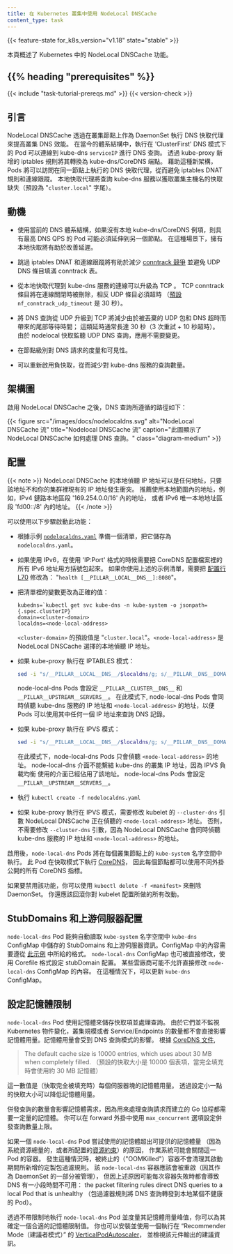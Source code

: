 ```yaml
---
title: 在 Kubernetes 叢集中使用 NodeLocal DNSCache
content_type: task
---
```

<!--
reviewers:
- bowei
- zihongz
title: Using NodeLocal DNSCache in Kubernetes clusters
content_type: task
-->

<!-- overview -->

{{< feature-state for_k8s_version="v1.18" state="stable" >}}

<!--
This page provides an overview of NodeLocal DNSCache feature in Kubernetes.
-->
本頁概述了 Kubernetes 中的 NodeLocal DNSCache 功能。

## {{% heading "prerequisites" %}}

 {{< include "task-tutorial-prereqs.md" >}} {{< version-check >}}

 <!-- steps -->

<!--
## Introduction
-->
## 引言

<!--
NodeLocal DNSCache improves Cluster DNS performance by running a DNS caching agent
on cluster nodes as a DaemonSet. In today's architecture, Pods in 'ClusterFirst' DNS mode
reach out to a kube-dns `serviceIP` for DNS queries. This is translated to a
kube-dns/CoreDNS endpoint via iptables rules added by kube-proxy.
With this new architecture, Pods will reach out to the DNS caching agent
running on the same node, thereby avoiding iptables DNAT rules and connection tracking.
The local caching agent will query kube-dns service for cache misses of cluster
hostnames ("`cluster.local`" suffix by default).
-->
NodeLocal DNSCache 透過在叢集節點上作為 DaemonSet 執行 DNS 快取代理來提高叢集 DNS 效能。
在當今的體系結構中，執行在 'ClusterFirst' DNS 模式下的 Pod 可以連線到 kube-dns `serviceIP` 進行 DNS 查詢。
透過 kube-proxy 新增的 iptables 規則將其轉換為 kube-dns/CoreDNS 端點。
藉助這種新架構，Pods 將可以訪問在同一節點上執行的 DNS 快取代理，從而避免 iptables DNAT 規則和連線跟蹤。
本地快取代理將查詢 kube-dns 服務以獲取叢集主機名的快取缺失（預設為 "`cluster.local`" 字尾）。

<!--
## Motivation
-->
## 動機

<!--
* With the current DNS architecture, it is possible that Pods with the highest DNS QPS
  have to reach out to a different node, if there is no local kube-dns/CoreDNS instance.
  Having a local cache will help improve the latency in such scenarios.
-->
* 使用當前的 DNS 體系結構，如果沒有本地 kube-dns/CoreDNS 例項，則具有最高 DNS QPS
  的 Pod 可能必須延伸到另一個節點。
  在這種場景下，擁有本地快取將有助於改善延遲。

<!--
* Skipping iptables DNAT and connection tracking will help reduce
  [conntrack races](https://github.com/kubernetes/kubernetes/issues/56903)
  and avoid UDP DNS entries filling up conntrack table.
-->
* 跳過 iptables DNAT 和連線跟蹤將有助於減少
  [conntrack 競爭](https://github.com/kubernetes/kubernetes/issues/56903)
  並避免 UDP DNS 條目填滿 conntrack 表。

<!--
* Connections from local caching agent to kube-dns service can be upgraded to TCP.
  TCP conntrack entries will be removed on connection close in contrast with
  UDP entries that have to timeout
  ([default](https://www.kernel.org/doc/Documentation/networking/nf_conntrack-sysctl.txt)
  `nf_conntrack_udp_timeout` is 30 seconds)
-->
* 從本地快取代理到 kube-dns 服務的連線可以升級為 TCP 。
  TCP conntrack 條目將在連線關閉時被刪除，相反 UDP 條目必須超時
  （[預設](https://www.kernel.org/doc/Documentation/networking/nf_conntrack-sysctl.txt)
  `nf_conntrack_udp_timeout` 是 30 秒）。

<!--
* Upgrading DNS queries from UDP to TCP would reduce tail latency attributed to
  dropped UDP packets and DNS timeouts usually up to 30s (3 retries + 10s timeout).
  Since the nodelocal cache listens for UDP DNS queries, applications don't need to be changed.
-->
* 將 DNS 查詢從 UDP 升級到 TCP 將減少由於被丟棄的 UDP 包和 DNS 超時而帶來的尾部等待時間；
  這類延時通常長達 30 秒（3 次重試 + 10 秒超時）。
  由於 nodelocal 快取監聽 UDP DNS 查詢，應用不需要變更。

<!--
* Metrics & visibility into DNS requests at a node level.
-->
* 在節點級別對 DNS 請求的度量和可見性。

<!--
* Negative caching can be re-enabled, thereby reducing number of queries to kube-dns service.
-->
* 可以重新啟用負快取，從而減少對 kube-dns 服務的查詢數量。

<!--
## Architecture Diagram
-->
## 架構圖

<!--
This is the path followed by DNS Queries after NodeLocal DNSCache is enabled:
-->
啟用 NodeLocal DNSCache 之後，DNS 查詢所遵循的路徑如下：

<!--
{{< figure src="/images/docs/nodelocaldns.svg" alt="NodeLocal DNSCache flow" title="Nodelocal DNSCache flow" caption="This image shows how NodeLocal DNSCache handles DNS queries." class="diagram-medium" >}}
-->
{{< figure src="/images/docs/nodelocaldns.svg" alt="NodeLocal DNSCache 流" title="Nodelocal DNSCache 流" caption="此圖顯示了 NodeLocal DNSCache 如何處理 DNS 查詢。" class="diagram-medium" >}}

<!--
## Configuration
-->
## 配置

<!--
{{< note >}}
The local listen IP address for NodeLocal DNSCache can be any address that
can be guaranteed to not collide with any existing IP in your cluster.
It's recommended to use an address with a local scope, per example,
from the 'link-local' range '169.254.0.0/16' for IPv4 or from the
'Unique Local Address' range in IPv6 'fd00::/8'.
{{< /note >}}
-->
{{< note >}} 
NodeLocal DNSCache 的本地偵聽 IP 地址可以是任何地址，只要該地址不和你的集群裡現有的 IP 地址發生衝突。
推薦使用本地範圍內的地址，例如，IPv4 鏈路本地區段 '169.254.0.0/16' 內的地址，
或者 IPv6 唯一本地地址區段 'fd00::/8' 內的地址。
{{< /note >}}

<!--
This feature can be enabled using the following steps:
-->
可以使用以下步驟啟動此功能：

<!--
* Prepare a manifest similar to the sample
  [`nodelocaldns.yaml`](https://github.com/kubernetes/kubernetes/blob/master/cluster/addons/dns/nodelocaldns/nodelocaldns.yaml)
  and save it as `nodelocaldns.yaml.`
-->
* 根據示例 [`nodelocaldns.yaml`](https://github.com/kubernetes/kubernetes/blob/master/cluster/addons/dns/nodelocaldns/nodelocaldns.yaml) 
  準備一個清單，把它儲存為 `nodelocaldns.yaml`。

<!--
* If using IPv6, the CoreDNS configuration file need to enclose all the IPv6 addresses
  into square brackets if used in 'IP:Port' format.
  If you are using the sample manifest from the previous point, this will require to modify
  [the configuration line L70](https://github.com/kubernetes/kubernetes/blob/b2ecd1b3a3192fbbe2b9e348e095326f51dc43dd/cluster/addons/dns/nodelocaldns/nodelocaldns.yaml#L70)
  like this: "`health [__PILLAR__LOCAL__DNS__]:8080`"
-->
* 如果使用 IPv6，在使用 'IP:Port' 格式的時候需要把 CoreDNS 配置檔案裡的所有 IPv6 地址用方括號包起來。
  如果你使用上述的示例清單，需要把
  [配置行 L70](https://github.com/kubernetes/kubernetes/blob/b2ecd1b3a3192fbbe2b9e348e095326f51dc43dd/cluster/addons/dns/nodelocaldns/nodelocaldns.yaml#L70) 
  修改為： "`health [__PILLAR__LOCAL__DNS__]:8080`"。

<!--
* Substitute the variables in the manifest with the right values:

  ```shell
  kubedns=`kubectl get svc kube-dns -n kube-system -o jsonpath={.spec.clusterIP}`
  domain=<cluster-domain>
  localdns=<node-local-address>
  ```

  `<cluster-domain>` is "`cluster.local`" by default. `<node-local-address>` is the
  local listen IP address chosen for NodeLocal DNSCache.
-->
* 把清單裡的變數更改為正確的值：

  ```shell
  kubedns=`kubectl get svc kube-dns -n kube-system -o jsonpath={.spec.clusterIP}`
  domain=<cluster-domain>
  localdns=<node-local-address>
  ```

  `<cluster-domain>` 的預設值是 "`cluster.local`"。`<node-local-address>` 是
  NodeLocal DNSCache 選擇的本地偵聽 IP 地址。

<!--
  * If kube-proxy is running in IPTABLES mode:

    ``` bash
    sed -i "s/__PILLAR__LOCAL__DNS__/$localdns/g; s/__PILLAR__DNS__DOMAIN__/$domain/g; s/__PILLAR__DNS__SERVER__/$kubedns/g" nodelocaldns.yaml
    ```

    `__PILLAR__CLUSTER__DNS__` and `__PILLAR__UPSTREAM__SERVERS__` will be populated by
    the `node-local-dns` pods.
    In this mode, the `node-local-dns` pods listen on both the kube-dns service IP
    as well as `<node-local-address>`, so pods can lookup DNS records using either IP address.
-->
  * 如果 kube-proxy 執行在 IPTABLES 模式：

    ``` bash
    sed -i "s/__PILLAR__LOCAL__DNS__/$localdns/g; s/__PILLAR__DNS__DOMAIN__/$domain/g; s/__PILLAR__DNS__SERVER__/$kubedns/g" nodelocaldns.yaml
    ```

    node-local-dns Pods 會設定 `__PILLAR__CLUSTER__DNS__` 和 `__PILLAR__UPSTREAM__SERVERS__`。
    在此模式下, node-local-dns Pods 會同時偵聽 kube-dns 服務的 IP 地址和
    `<node-local-address>` 的地址，以便 Pods 可以使用其中任何一個 IP 地址來查詢 DNS 記錄。

<!--
  * If kube-proxy is running in IPVS mode:

    ``` bash
    sed -i "s/__PILLAR__LOCAL__DNS__/$localdns/g; s/__PILLAR__DNS__DOMAIN__/$domain/g; s/,__PILLAR__DNS__SERVER__//g; s/__PILLAR__CLUSTER__DNS__/$kubedns/g" nodelocaldns.yaml
    ```

    In this mode, the `node-local-dns` pods listen only on `<node-local-address>`.
    The `node-local-dns` interface cannot bind the kube-dns cluster IP since the
    interface used for IPVS loadbalancing already uses this address.
    `__PILLAR__UPSTREAM__SERVERS__` will be populated by the node-local-dns pods.
-->
  * 如果 kube-proxy 執行在 IPVS 模式：

    ``` bash
    sed -i "s/__PILLAR__LOCAL__DNS__/$localdns/g; s/__PILLAR__DNS__DOMAIN__/$domain/g; s/,__PILLAR__DNS__SERVER__//g; s/__PILLAR__CLUSTER__DNS__/$kubedns/g" nodelocaldns.yaml
    ```

    在此模式下，node-local-dns Pods 只會偵聽 `<node-local-address>` 的地址。
    node-local-dns 介面不能繫結 kube-dns 的叢集 IP 地址，因為 IPVS 負載均衡
    使用的介面已經佔用了該地址。
    node-local-dns Pods 會設定 `__PILLAR__UPSTREAM__SERVERS__`。

<!--
* Run `kubectl create -f nodelocaldns.yaml`

* If using kube-proxy in IPVS mode, `--cluster-dns` flag to kubelet needs to be modified
  to use `<node-local-address>` that NodeLocal DNSCache is listening on.
  Otherwise, there is no need to modify the value of the `--cluster-dns` flag,
  since NodeLocal DNSCache listens on both the kube-dns service IP as well as
  `<node-local-address>`.
-->
* 執行 `kubectl create -f nodelocaldns.yaml`

* 如果 kube-proxy 執行在 IPVS 模式，需要修改 kubelet 的 `--cluster-dns` 引數
  NodeLocal DNSCache 正在偵聽的 `<node-local-address>` 地址。
  否則，不需要修改 `--cluster-dns` 引數，因為 NodeLocal DNSCache 會同時偵聽
  kube-dns 服務的 IP 地址和 `<node-local-address>` 的地址。

<!--
Once enabled, the `node-local-dns` Pods will run in the `kube-system` namespace
on each of the cluster nodes. This Pod runs [CoreDNS](https://github.com/coredns/coredns)
in cache mode, so all CoreDNS metrics exposed by the different plugins will
be available on a per-node basis.

You can disable this feature by removing the DaemonSet, using `kubectl delete -f <manifest>`.
You should also revert any changes you made to the kubelet configuration.
-->
啟用後，`node-local-dns` Pods 將在每個叢集節點上的 `kube-system` 名字空間中執行。
此 Pod 在快取模式下執行 [CoreDNS](https://github.com/coredns/coredns)，
因此每個節點都可以使用不同外掛公開的所有 CoreDNS 指標。

如果要禁用該功能，你可以使用 `kubectl delete -f <manifest>` 來刪除 DaemonSet。
你還應該回滾你對 kubelet 配置所做的所有改動。

<!--
## StubDomains and Upstream server Configuration
-->
## StubDomains 和上游伺服器配置

<!--
StubDomains and upstream servers specified in the `kube-dns` ConfigMap in the `kube-system` namespace
are automatically picked up by `node-local-dns` pods. The ConfigMap contents need to follow the format
shown in [the example](/docs/tasks/administer-cluster/dns-custom-nameservers/#example-1).
The `node-local-dns` ConfigMap can also be modified directly with the stubDomain configuration
in the Corefile format. Some cloud providers might not allow modifying `node-local-dns` ConfigMap directly.
In those cases, the `kube-dns` ConfigMap can be updated.
-->
`node-local-dns` Pod 能夠自動讀取 `kube-system` 名字空間中 `kube-dns` ConfigMap
中儲存的 StubDomains 和上游伺服器資訊。ConfigMap 中的內容需要遵從
[此示例](/zh-cn/docs/tasks/administer-cluster/dns-custom-nameservers/#example-1)
中所給的格式。
`node-local-dns` ConfigMap 也可被直接修改，使用 Corefile 格式設定 stubDomain 配置。
某些雲廠商可能不允許直接修改 `node-local-dns` ConfigMap 的內容。
在這種情況下，可以更新 `kube-dns` ConfigMap。

<!--
## Setting memory limits
-->
## 設定記憶體限制

<!--
The `node-local-dns` Pods use memory for storing cache entries and processing queries.
Since they do not watch Kubernetes objects, the cluster size or the number of Services/Endpoints
do not directly affect memory usage. Memory usage is influenced by the DNS query pattern.
From [CoreDNS docs](https://github.com/coredns/deployment/blob/master/kubernetes/Scaling_CoreDNS.md),
> The default cache size is 10000 entries, which uses about 30 MB when completely filled.
-->
`node-local-dns` Pod 使用記憶體來儲存快取項並處理查詢。
由於它們並不監視 Kubernetes 物件變化，叢集規模或者 Service/Endpoints
的數量都不會直接影響記憶體用量。記憶體用量會受到 DNS 查詢模式的影響。
根據 [CoreDNS 文件](https://github.com/coredns/deployment/blob/master/kubernetes/Scaling_CoreDNS.md),

> The default cache size is 10000 entries, which uses about 30 MB when completely filled.
> （預設的快取大小是 10000 個表項，當完全填充時會使用約 30 MB 記憶體）

<!--
This would be the memory usage for each server block (if the cache gets completely filled).
Memory usage can be reduced by specifying smaller cache sizes.

The number of concurrent queries is linked to the memory demand, because each extra
goroutine used for handling a query requires an amount of memory. You can set an upper limit
using the `max_concurrent` option in the forward plugin.
-->
這一數值是（快取完全被填充時）每個伺服器塊的記憶體用量。
透過設定小一點的快取大小可以降低記憶體用量。

併發查詢的數量會影響記憶體需求，因為用來處理查詢請求而建立的 Go 協程都需要一定量的記憶體。
你可以在 forward 外掛中使用 `max_concurrent` 選項設定併發查詢數量上限。

<!--
If a `node-local-dns` Pod attempts to use more memory than is available (because of total system
resources, or because of a configured
[resource limit](/docs/concepts/configuration/manage-resources-containers/)), the operating system
may shut down that pod's container.
If this happens, the container that is terminated (“OOMKilled”) does not clean up the custom
packet filtering rules that it previously added during startup.
The `node-local-dns` container should get restarted (since managed as part of a DaemonSet), but this
will lead to a brief DNS downtime each time that the container fails: the packet filtering rules direct
DNS queries to a local Pod that is unhealthy.
-->
如果一個 `node-local-dns` Pod 嘗試使用的記憶體超出可提供的記憶體量
（因為系統資源總量的，或者所配置的[資源約束](/zh-cn/docs/concepts/configuration/manage-resources-containers/)）的原因，
作業系統可能會關閉這一 Pod 的容器。
發生這種情況時，被終止的（"OOMKilled"）容器不會清理其啟動期間所新增的定製包過濾規則。
該 `node-local-dns` 容器應該會被重啟（因其作為 DaemonSet 的一部分被管理），
但因上述原因可能每次容器失敗時都會導致 DNS 有一小段時間不可用：
the packet filtering rules direct DNS queries to a local Pod that is unhealthy
（包過濾器規則將 DNS 查詢轉發到本地某個不健康的 Pod）。

<!--
You can determine a suitable memory limit by running node-local-dns pods without a limit and
measuring the peak usage. You can also set up and use a
[VerticalPodAutoscaler](https://github.com/kubernetes/autoscaler/tree/master/vertical-pod-autoscaler)
in _recommender mode_, and then check its recommendations.
-->
透過不帶限制地執行 `node-local-dns` Pod 並度量其記憶體用量峰值，你可以為其確定一個合適的記憶體限制值。
你也可以安裝並使用一個執行在 “Recommender Mode（建議者模式）” 的
[VerticalPodAutoscaler](https://github.com/kubernetes/autoscaler/tree/master/vertical-pod-autoscaler)，
並檢視該元件輸出的建議資訊。


